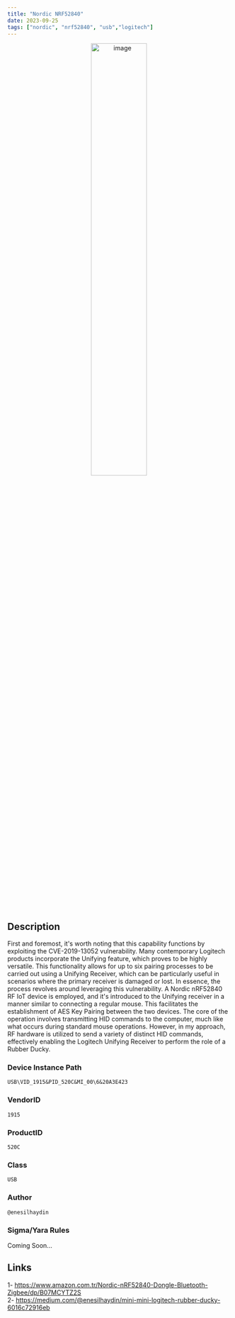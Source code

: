 ```yaml
---
title: "Nordic NRF52840"
date: 2023-09-25
tags: ["nordic", "nrf52840", "usb","logitech"]
---
```


<p align="center">
  <img src="/images/nordic.jpg" alt="image" width="50%" height="50%">
</p>

## Description

First and foremost, it's worth noting that this capability functions by exploiting the CVE-2019-13052 vulnerability. Many contemporary Logitech products incorporate the Unifying feature, which proves to be highly versatile. This functionality allows for up to six pairing processes to be carried out using a Unifying Receiver, which can be particularly useful in scenarios where the primary receiver is damaged or lost. In essence, the process revolves around leveraging this vulnerability. A Nordic nRF52840 RF IoT device is employed, and it's introduced to the Unifying receiver in a manner similar to connecting a regular mouse. This facilitates the establishment of AES Key Pairing between the two devices. The core of the operation involves transmitting HID commands to the computer, much like what occurs during standard mouse operations. However, in my approach, RF hardware is utilized to send a variety of distinct HID commands, effectively enabling the Logitech Unifying Receiver to perform the role of a Rubber Ducky.

### Device Instance Path

```text
USB\VID_1915&PID_520C&MI_00\6&20A3E423

```

### VendorID

```text
1915
```

### ProductID

```text
520C
```
### Class

```text
USB
```
### Author

```text
@enesilhaydin
```

### Sigma/Yara Rules

Coming Soon...

## Links

1- https://www.amazon.com.tr/Nordic-nRF52840-Dongle-Bluetooth-Zigbee/dp/B07MCYTZ2S \
2- https://medium.com/@enesilhaydin/mini-mini-logitech-rubber-ducky-6016c72916eb
